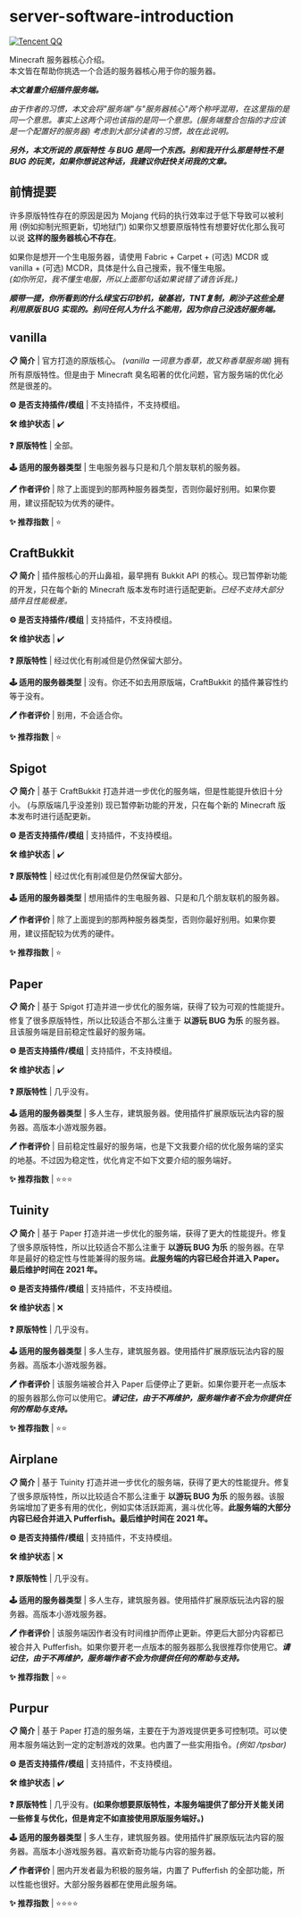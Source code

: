 # server-software-introduction

[![Tencent QQ](https://img.shields.io/badge/Tencent%23QQ-%2312B7F5?style=for-the-badge&logo=tencentqq&logoColor=white)](https://jq.qq.com/?_wv=1027&k=i2MG7npf)

Minecraft 服务器核心介绍。<br>
本文皆在帮助你挑选一个合适的服务器核心用于你的服务器。<br>

___本文着重介绍插件服务端。___

*由于作者的习惯，本文会将"服务端"与"服务器核心"两个称呼混用，在这里指的是同一个意思。事实上这两个词也该指的是同一个意思。(服务端整合包指的才应该是一个配置好的服务器) 考虑到大部分读者的习惯，故在此说明。*

___另外，本文所说的 原版特性 与 BUG 是同一个东西。别和我开什么那是特性不是 BUG 的玩笑，如果你想说这种话，我建议你赶快关闭我的文章。___

## 前情提要

许多原版特性存在的原因是因为 Mojang 代码的执行效率过于低下导致可以被利用 (例如抑制光照更新，切地狱门) 如果你又想要原版特性有想要好优化那么我可以说 **这样的服务器核心不存在**。<br>

如果你是想开一个生电服务器，请使用 Fabric + Carpet + (可选) MCDR 或 vanilla + (可选) MCDR，具体是什么自己搜索，我不懂生电服。<br>
*(如你所见，我不懂生电服，所以上面那句话如果说错了请告诉我。)*

___顺带一提，你所看到的什么绿宝石印钞机，破基岩，TNT复制，刷沙子这些全是利用原版 BUG 实现的。别问任何人为什么不能用，因为你自己没选好服务端。___

## vanilla

**📋 简介** | 官方打造的原版核心。 *(vanilla 一词意为香草，故又称香草服务端)* 拥有所有原版特性。但是由于 Minecraft 臭名昭著的优化问题，官方服务端的优化必然是很差的。

**⚙️ 是否支持插件/模组** | 不支持插件，不支持模组。

**🛠️ 维护状态** | ✔️

**❓ 原版特性** | 全部。

**🕹️ 适用的服务器类型** | 生电服务器与只是和几个朋友联机的服务器。

**🖊️ 作者评价** | 除了上面提到的那两种服务器类型，否则你最好别用。如果你要用，建议搭配较为优秀的硬件。

**✨ 推荐指数** | ⭐

## CraftBukkit

**📋 简介** | 插件服核心的开山鼻祖，最早拥有 Bukkit API 的核心。现已暂停新功能的开发，只在每个新的 Minecraft 版本发布时进行适配更新。*已经不支持大部分插件且性能极差。*

**⚙️ 是否支持插件/模组** | 支持插件，不支持模组。

**🛠️ 维护状态** | ✔️

**❓ 原版特性** | 经过优化有削减但是仍然保留大部分。

**🕹️ 适用的服务器类型** | 没有。你还不如去用原版端，CraftBukkit 的插件兼容性约等于没有。

**🖊️ 作者评价** | 别用，不会适合你。

**✨ 推荐指数** | ⭐

## Spigot

**📋 简介** | 基于 CraftBukkit 打造并进一步优化的服务端，但是性能提升依旧十分小。 (与原版端几乎没差别) 现已暂停新功能的开发，只在每个新的 Minecraft 版本发布时进行适配更新。

**⚙️ 是否支持插件/模组** | 支持插件，不支持模组。

**🛠️ 维护状态** | ✔️

**❓ 原版特性** | 经过优化有削减但是仍然保留大部分。

**🕹️ 适用的服务器类型** | 想用插件的生电服务器、只是和几个朋友联机的服务器。

**🖊️ 作者评价** | 除了上面提到的那两种服务器类型，否则你最好别用。如果你要用，建议搭配较为优秀的硬件。

**✨ 推荐指数** | ⭐

## Paper

**📋 简介** | 基于 Spigot 打造并进一步优化的服务端，获得了较为可观的性能提升。修复了很多原版特性，所以比较适合不那么注重于 **以游玩 BUG 为乐** 的服务器。且该服务端是目前稳定性最好的服务端。

**⚙️ 是否支持插件/模组** | 支持插件，不支持模组。

**🛠️ 维护状态** | ✔️

**❓ 原版特性** | 几乎没有。

**🕹️ 适用的服务器类型** | 多人生存，建筑服务器。使用插件扩展原版玩法内容的服务器。高版本小游戏服务器。

**🖊️ 作者评价** | 目前稳定性最好的服务端，也是下文我要介绍的优化服务端的坚实的地基。不过因为稳定性，优化肯定不如下文要介绍的服务端好。

**✨ 推荐指数** | ⭐⭐⭐

## Tuinity

**📋 简介** | 基于 Paper 打造并进一步优化的服务端，获得了更大的性能提升。修复了很多原版特性，所以比较适合不那么注重于 **以游玩 BUG 为乐** 的服务器。在早年是最好的稳定性与性能兼得的服务端。**此服务端的内容已经合并进入 Paper。最后维护时间在 2021 年。**

**⚙️ 是否支持插件/模组** | 支持插件，不支持模组。

**🛠️ 维护状态** | ❌

**❓ 原版特性** | 几乎没有。

**🕹️ 适用的服务器类型** | 多人生存，建筑服务器。使用插件扩展原版玩法内容的服务器。高版本小游戏服务器。

**🖊️ 作者评价** | 该服务端被合并入 Paper 后便停止了更新。如果你要开老一点版本的服务器那么你可以使用它。___请记住，由于不再维护，服务端作者不会为你提供任何的帮助与支持。___

**✨ 推荐指数** | ⭐⭐

## Airplane

**📋 简介** | 基于 Tuinity 打造并进一步优化的服务端，获得了更大的性能提升。修复了很多原版特性，所以比较适合不那么注重于 **以游玩 BUG 为乐** 的服务器。该服务端增加了更多有用的优化，例如实体活跃距离，漏斗优化等。**此服务端的大部分内容已经合并进入 Pufferfish。最后维护时间在 2021 年。**

**⚙️ 是否支持插件/模组** | 支持插件，不支持模组。

**🛠️ 维护状态** | ❌

**❓ 原版特性** | 几乎没有。

**🕹️ 适用的服务器类型** | 多人生存，建筑服务器。使用插件扩展原版玩法内容的服务器。高版本小游戏服务器。

**🖊️ 作者评价** | 该服务端因作者没有时间维护而停止更新。停更后大部分内容都已被合并入 Pufferfish。如果你要开老一点版本的服务器那么我很推荐你使用它。___请记住，由于不再维护，服务端作者不会为你提供任何的帮助与支持。___

**✨ 推荐指数** | ⭐⭐

## Purpur

**📋 简介** | 基于 Paper 打造的服务端，主要在于为游戏提供更多可控制项。可以使用本服务端达到一定的定制游戏的效果。也内置了一些实用指令。*(例如 /tpsbar)*

**⚙️ 是否支持插件/模组** | 支持插件，不支持模组。

**🛠️ 维护状态** | ✔️

**❓ 原版特性** | 几乎没有。**(如果你想要原版特性，本服务端提供了部分开关能关闭一些修复与优化，但是肯定不如直接使用原版服务端好。)**

**🕹️ 适用的服务器类型** | 多人生存，建筑服务器。使用插件扩展原版玩法内容的服务器。高版本小游戏服务器。喜欢新奇功能与内容的服务器。

**🖊️ 作者评价** | 圈内开发者最为积极的服务端，内置了 Pufferfish 的全部功能，所以性能也很好。大部分服务器都在使用此服务端。

**✨ 推荐指数** | ⭐⭐⭐⭐
